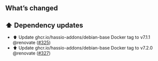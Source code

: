 ## What’s changed

## ⬆️ Dependency updates

- ⬆️ Update ghcr.io/hassio-addons/debian-base Docker tag to v7.1.1 @renovate ([#325](https://github.com/hassio-addons/addon-nut/pull/325))
- ⬆️ Update ghcr.io/hassio-addons/debian-base Docker tag to v7.2.0 @renovate ([#327](https://github.com/hassio-addons/addon-nut/pull/327))
